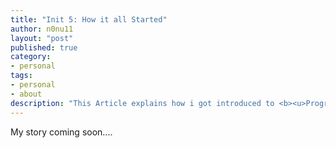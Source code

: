 ```yaml
---
title: "Init 5: How it all Started"
author: n0nu11
layout: "post"
published: true
category:
- personal
tags:
- personal
- about
description: "This Article explains how i got introduced to <b><u>Programming</u></b> and stuffs <br> and where i am now in <b>2020</b>"
---
```


My story coming soon....
